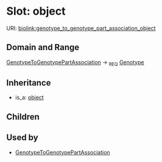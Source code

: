 # Slot: object




URI: [biolink:genotype_to_genotype_part_association_object](https://w3id.org/biolink/vocab/genotype_to_genotype_part_association_object)
## Domain and Range

[GenotypeToGenotypePartAssociation](GenotypeToGenotypePartAssociation.md) ->  <sub>REQ</sub> [Genotype](Genotype.md)
## Inheritance

 *  is_a: [object](object.md)
## Children

## Used by

 * [GenotypeToGenotypePartAssociation](GenotypeToGenotypePartAssociation.md)
